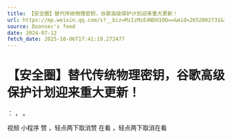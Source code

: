 ```yaml
---
title: 【安全圈】替代传统物理密钥，谷歌高级保护计划迎来重大更新！
url: https://mp.weixin.qq.com/s?__biz=MzIzMzE4NDU1OQ==&mid=2652062731&idx=3&sn=7e6f5d1644dc0b1236ce5683120bd065
source: Doonsec's feed
date: 2024-07-12
fetch_date: 2025-10-06T17:41:19.272477
---
```


# 【安全圈】替代传统物理密钥，谷歌高级保护计划迎来重大更新！

：
，
。

视频
小程序
赞
，轻点两下取消赞
在看
，轻点两下取消在看